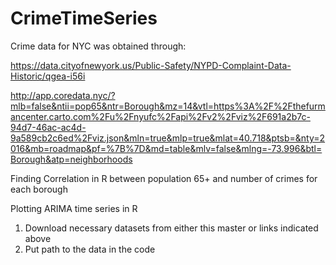 # CrimeTimeSeries

Crime data for NYC was obtained through:

https://data.cityofnewyork.us/Public-Safety/NYPD-Complaint-Data-Historic/qgea-i56i

http://app.coredata.nyc/?mlb=false&ntii=pop65&ntr=Borough&mz=14&vtl=https%3A%2F%2Fthefurmancenter.carto.com%2Fu%2Fnyufc%2Fapi%2Fv2%2Fviz%2F691a2b7c-94d7-46ac-ac4d-9a589cb2c6ed%2Fviz.json&mln=true&mlp=true&mlat=40.718&ptsb=&nty=2016&mb=roadmap&pf=%7B%7D&md=table&mlv=false&mlng=-73.996&btl=Borough&atp=neighborhoods

Finding Correlation in R between population 65+ and number of crimes for each borough

Plotting ARIMA time series in R 

1. Download necessary datasets from either this master or links indicated above
2. Put path to the data in the code 
